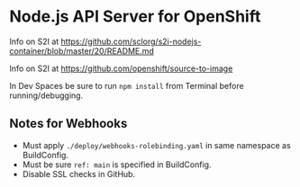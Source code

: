 # Node.js API Server for OpenShift

Info on S2I at <https://github.com/sclorg/s2i-nodejs-container/blob/master/20/README.md>

Info on S2I at <https://github.com/openshift/source-to-image>

In Dev Spaces be sure to run `npm install` from Terminal before running/debugging.

## Notes for Webhooks

- Must apply `./deploy/webhooks-rolebinding.yaml` in same namespace as BuildConfig.
- Must be sure `ref: main` is specified in BuildConfig.
- Disable SSL checks in GitHub.